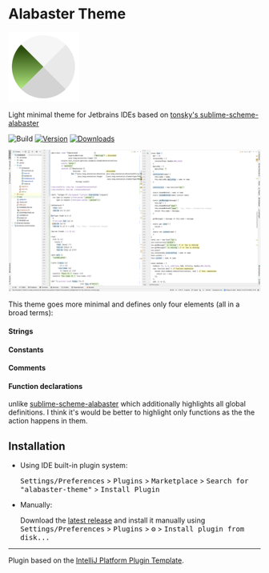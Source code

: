 # Alabaster Theme

<img src="./src/main/resources/META-INF/pluginIcon.svg" width="140">

<!-- Plugin description -->

Light minimal theme for Jetbrains IDEs based on [tonsky's sublime-scheme-alabaster](https://github.com/tonsky/sublime-scheme-alabaster)

<!-- Plugin description end -->

![Build](https://github.com/vlnabatov/alabaster-theme/workflows/Build/badge.svg)
[![Version](https://img.shields.io/jetbrains/plugin/v/20748-alabaster-theme.svg)](https://plugins.jetbrains.com/plugin/PLUGIN_ID)
[![Downloads](https://img.shields.io/jetbrains/plugin/d/20748-alabaster-theme.svg)](https://plugins.jetbrains.com/plugin/PLUGIN_ID)

![](screenshot.png)

This theme goes more minimal and defines only four elements (all in a broad terms):

#### Strings

#### Constants

#### Comments

#### Function declarations

unlike [sublime-scheme-alabaster](https://github.com/tonsky/sublime-scheme-alabaster) which additionally highlights all global definitions. I think it's would be better to highlight only functions as the the action happens in them.
## Installation

- Using IDE built-in plugin system:

  <kbd>Settings/Preferences</kbd> > <kbd>Plugins</kbd> > <kbd>Marketplace</kbd> > <kbd>Search for "alabaster-theme"</kbd> >
  <kbd>Install Plugin</kbd>
- Manually:

  Download the [latest release](https://github.com/vlnabatov/alabaster-theme/releases) and install it manually using
  <kbd>Settings/Preferences</kbd> > <kbd>Plugins</kbd> > <kbd>⚙️</kbd> > <kbd>Install plugin from disk...</kbd>

---

Plugin based on the [IntelliJ Platform Plugin Template][template].

[template]: https://github.com/JetBrains/intellij-platform-plugin-template
